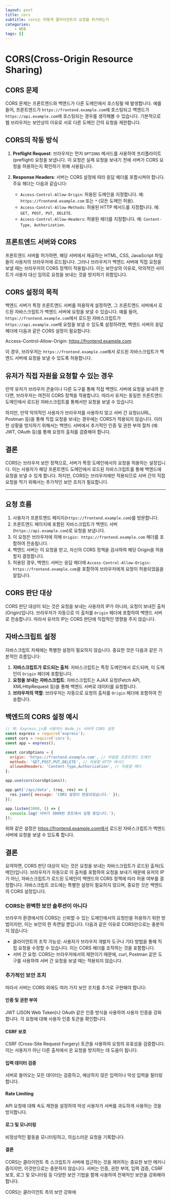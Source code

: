 ```yaml
---
layout: post
title: cors
subtitle: cors는 어떻게 클라이언트의 요청을 허가하는가
categories: 
    - WEB
tags: []
---
```


# CORS(Cross-Origin Resource Sharing)

## CORS 문제
CORS 문제는 프론트엔드와 백엔드가 다른 도메인에서 호스팅될 때 발생합니다. 예를 들어, 프론트엔드가 `https://frontend.example.com`에 호스팅되고 백엔드가 `https://api.example.com`에 호스팅되는 경우를 생각해볼 수 있습니다. 기본적으로 웹 브라우저는 보안상의 이유로 서로 다른 도메인 간의 요청을 제한합니다.

## CORS의 작동 방식

1. **Preflight Request**: 브라우저는 먼저 `OPTIONS` 메서드를 사용하여 프리플라이트(preflight) 요청을 보냅니다. 이 요청은 실제 요청을 보내기 전에 서버가 CORS 요청을 허용하는지 확인하기 위해 사용됩니다.

2. **Response Headers**: 서버는 CORS 설정에 따라 응답 헤더를 포함시켜야 합니다. 주요 헤더는 다음과 같습니다:
   - `Access-Control-Allow-Origin`: 허용된 도메인을 지정합니다. 예: `https://frontend.example.com` 또는 `*` (모든 도메인 허용).
   - `Access-Control-Allow-Methods`: 허용된 HTTP 메서드를 지정합니다. 예: `GET, POST, PUT, DELETE`.
   - `Access-Control-Allow-Headers`: 허용된 헤더를 지정합니다. 예: `Content-Type, Authorization`.

## 프론트엔드 서버와 CORS
프론트엔드 서버를 허가하면, 해당 서버에서 제공하는 HTML, CSS, JavaScript 파일들이 사용자의 브라우저에 로드됩니다. 그러나 브라우저가 백엔드 서버에 직접 요청을 보낼 때는 브라우저의 CORS 정책이 적용됩니다. 이는 보안상의 이유로, 악의적인 사이트가 사용자 대신 임의로 요청을 보내는 것을 방지하기 위함입니다.

## CORS 설정의 목적
백엔드 서버가 특정 프론트엔드 서버를 허용하게 설정하면, 그 프론트엔드 서버에서 로드된 자바스크립트가 백엔드 서버에 요청을 보낼 수 있습니다. 예를 들어, `https://frontend.example.com`에서 로드된 자바스크립트가 `https://api.example.com`에 요청을 보낼 수 있도록 설정하려면, 백엔드 서버의 응답 헤더에 다음과 같은 CORS 설정이 필요합니다:

Access-Control-Allow-Origin: https://frontend.example.com

이 경우, 브라우저는 `https://frontend.example.com`에서 로드된 자바스크립트가 백엔드 서버에 요청을 보낼 수 있도록 허용합니다.

## 유저가 직접 자원을 요청할 수 있는 경우
만약 유저가 브라우저 콘솔이나 다른 도구를 통해 직접 백엔드 서버에 요청을 보내려 한다면, 브라우저는 여전히 CORS 정책을 적용합니다. 따라서 유저는 동일한 프론트엔드 도메인에서 로드된 자바스크립트를 통해서만 요청을 보낼 수 있습니다.

하지만, 만약 악의적인 사용자가 브라우저를 사용하지 않고 서버 간 요청(cURL, Postman 등)을 통해 직접 요청을 보내는 경우에는 CORS가 적용되지 않습니다. 이러한 상황을 방지하기 위해서는 백엔드 서버에서 추가적인 인증 및 권한 부여 절차 (예: JWT, OAuth 등)를 통해 요청의 출처를 검증해야 합니다.

## 결론
CORS는 브라우저 보안 정책으로, 서버가 특정 도메인에서의 요청을 허용하는 설정입니다. 이는 사용자가 해당 프론트엔드 도메인에서 로드된 자바스크립트를 통해 백엔드에 요청을 보낼 수 있게 합니다. 하지만, CORS는 브라우저에만 적용되므로 서버 간의 직접 요청을 막기 위해서는 추가적인 보안 조치가 필요합니다.

---

## 요청 흐름
1. 사용자가 프론트엔드 페이지(`https://frontend.example.com`)를 방문합니다.
2. 프론트엔드 페이지에 포함된 자바스크립트가 백엔드 서버(`https://api.example.com`)로 요청을 보냅니다.
3. 이 요청은 브라우저에 의해 `Origin: https://frontend.example.com` 헤더를 포함하여 전송됩니다.
4. 백엔드 서버는 이 요청을 받고, 자신의 CORS 정책을 검사하여 해당 Origin을 허용할지 결정합니다.
5. 허용된 경우, 백엔드 서버는 응답 헤더에 `Access-Control-Allow-Origin: https://frontend.example.com`을 포함하여 브라우저에게 요청이 허용되었음을 알립니다.

## CORS 판단 대상
CORS 판단 대상이 되는 것은 요청을 보내는 사용자의 IP가 아니라, 요청이 보내진 출처(Origin)입니다. 브라우저가 자동으로 이 출처를 `Origin` 헤더에 포함하여 백엔드 서버로 전송합니다. 따라서 유저의 IP는 CORS 판단에 직접적인 영향을 주지 않습니다.

## 자바스크립트 설정
자바스크립트 자체에는 특별한 설정이 필요하지 않습니다. 중요한 것은 다음과 같은 기본적인 흐름입니다:
1. **자바스크립트가 로드되는 출처**: 자바스크립트는 특정 도메인에서 로드되며, 이 도메인이 `Origin` 헤더에 포함됩니다.
2. **요청을 보내는 자바스크립트**: 자바스크립트는 AJAX 요청(Fetch API, XMLHttpRequest 등)을 통해 백엔드 서버로 데이터를 요청합니다.
3. **브라우저의 역할**: 브라우저는 자동으로 요청의 출처를 `Origin` 헤더에 포함하여 전송합니다.

## 백엔드의 CORS 설정 예시

```javascript
// 예: Express.js를 사용하는 Node.js 서버의 CORS 설정
const express = require('express');
const cors = require('cors');
const app = express();

const corsOptions = {
  origin: 'https://frontend.example.com', // 허용할 프론트엔드 도메인
  methods: 'GET,POST,PUT,DELETE', // 허용할 HTTP 메서드
  allowedHeaders: 'Content-Type,Authorization', // 허용할 헤더
};

app.use(cors(corsOptions));

app.get('/api/data', (req, res) => {
  res.json({ message: 'CORS 설정이 완료되었습니다.' });
});

app.listen(3000, () => {
  console.log('서버가 3000번 포트에서 실행 중입니다.');
});
```

위와 같은 설정은 https://frontend.example.com에서 로드된 자바스크립트가 백엔드 서버에 요청을 보낼 수 있도록 합니다.

## 결론
요약하면, CORS 판단 대상이 되는 것은 요청을 보내는 자바스크립트가 로드된 출처(도메인)입니다. 브라우저가 자동으로 이 출처를 포함하여 요청을 보내기 때문에 유저의 IP가 아닌, 자바스크립트가 로드된 도메인이 백엔드의 CORS 정책에 따라 허용 여부를 결정합니다. 자바스크립트 코드에는 특별한 설정이 필요하지 않으며, 중요한 것은 백엔드의 CORS 설정입니다.

### CORS는 완벽한 보안 솔루션이 아니다
브라우저 환경에서의 CORS는 신뢰할 수 있는 도메인에서의 요청만을 허용하기 위한 방법이지만, 이는 보안의 한 측면일 뿐입니다. 다음과 같은 이유로 CORS만으로는 충분하지 않습니다:

- 클라이언트의 조작 가능성: 사용자가 브라우저 개발자 도구나 기타 방법을 통해 직접 요청을 수정할 수 있습니다. 이는 CORS 헤더를 조작하는 것을 포함합니다.
- 서버 간 요청: CORS는 브라우저에서의 제한이기 때문에, curl, Postman 같은 도구를 사용하여 서버 간 요청을 보낼 때는 적용되지 않습니다.

### 추가적인 보안 조치
따라서 서버는 CORS 외에도 여러 가지 보안 조치를 추가로 구현해야 합니다:

#### 인증 및 권한 부여

JWT (JSON Web Token)나 OAuth 같은 인증 방식을 사용하여 사용자 인증을 강화합니다.
각 요청에 대해 사용자 인증 토큰을 확인합니다.

#### CSRF 보호

CSRF (Cross-Site Request Forgery) 토큰을 사용하여 요청의 유효성을 검증합니다.
이는 사용자가 아닌 다른 출처에서 온 요청을 방지하는 데 도움이 됩니다.

#### 입력 데이터 검증

서버로 들어오는 모든 데이터는 검증하고, 예상하지 않은 입력이나 악성 입력을 필터링합니다.

#### Rate Limiting

API 요청에 대해 속도 제한을 설정하여 악성 사용자가 서버를 과도하게 사용하는 것을 방지합니다.

#### 로그 및 모니터링

비정상적인 활동을 모니터링하고, 의심스러운 요청을 기록합니다.

#### 결론

CORS는 클라이언트 측 스크립트가 서버에 접근하는 것을 제어하는 중요한 보안 메커니즘이지만, 이것만으로는 충분하지 않습니다. 서버는 인증, 권한 부여, 입력 검증, CSRF 보호, 로그 및 모니터링 등 다양한 보안 기법을 함께 사용하여 전체적인 보안을 강화해야 합니다.

CORS는 클라이언트 측의 보안 강화에